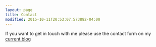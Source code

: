 ```yaml
---
layout: page
title: Contact
modified: 2015-10-11T20:53:07.573882-04:00
---
```


If you want to get in touch with me please use the contact form on my [current blog](http://networklore.com/contact/)
